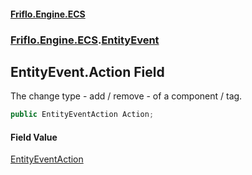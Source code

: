 #### [Friflo.Engine.ECS](index.md#'index')
### [Friflo.Engine.ECS](Friflo.Engine.ECS.md#'Friflo.Engine.ECS').[EntityEvent](EntityEvent.md#'Friflo.Engine.ECS.EntityEvent')

## EntityEvent.Action Field

The change type - add / remove - of a component / tag.

```csharp
public EntityEventAction Action;
```

#### Field Value
[EntityEventAction](EntityEventAction.md#'Friflo.Engine.ECS.EntityEventAction')